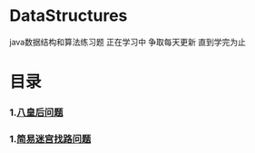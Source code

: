 # DataStructures
java数据结构和算法练习题 正在学习中 争取每天更新 直到学完为止
<h1>目录</h1>
<h3>1.<a href="https://github.com/Youkehai/DataStructures/blob/master/src/com/ykh/recursion/Queue8.java">八皇后问题</a></h3>
<h3>1.<a href="https://github.com/Youkehai/DataStructures/blob/master/src/com/ykh/recursion/MiGong.java">简易迷宫找路问题</a></h3>
